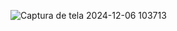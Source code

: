 ![Captura de tela 2024-12-06 103713](https://github.com/user-attachments/assets/228d1573-1168-4be9-8290-f2d5344eda9e)
